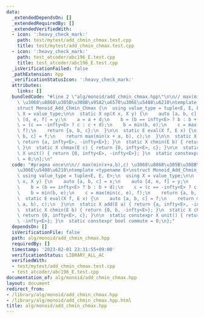 ```yaml
---
data:
  _extendedDependsOn: []
  _extendedRequiredBy: []
  _extendedVerifiedWith:
  - icon: ':heavy_check_mark:'
    path: test/mytest/add_chmin_chmax.test.cpp
    title: test/mytest/add_chmin_chmax.test.cpp
  - icon: ':heavy_check_mark:'
    path: test_atcoder/abc196_E.test.cpp
    title: test_atcoder/abc196_E.test.cpp
  _isVerificationFailed: false
  _pathExtension: hpp
  _verificationStatusIcon: ':heavy_check_mark:'
  attributes:
    links: []
  bundledCode: "#line 2 \"alg/monoid/add_chmin_chmax.hpp\"\n\n// max(min(x+a,b),c)\
    \ \u3068\u8868\u305B\u308B\u95A2\u6570\u306E\u5408\u6210\ntemplate <typename E>\n\
    struct Monoid_Add_Chmin_Chmax {\n  using value_type = tuple<E, E, E>;\n  using\
    \ X = value_type;\n\n  static X op(X x, X y) {\n    auto [a, b, c] = x;\n    auto\
    \ [d, e, f] = y;\n    a = a + d;\n    b = (b == infty<E> ? b : b + d);\n    c\
    \ = (c == -infty<E> ? c : c + d);\n    b = min(b, e);\n    c = max(min(c, e),\
    \ f);\n    return {a, b, c};\n  }\n\n  static E eval(X f, E x) {\n    auto [a,\
    \ b, c] = f;\n    return max(min(x + a, b), c);\n  }\n\n  static X add(E a) {\
    \ return {a, infty<E>, -infty<E>}; }\n  static X chmin(E b) { return {0, b, -infty<E>};\
    \ }\n  static X chmax(E c) { return {0, infty<E>, c}; }\n\n  static constexpr\
    \ X unit() { return {0, infty<E>, -infty<E>}; }\n  static constexpr bool commute\
    \ = 0;\n};\n"
  code: "#pragma once\n\n// max(min(x+a,b),c) \u3068\u8868\u305B\u308B\u95A2\u6570\
    \u306E\u5408\u6210\ntemplate <typename E>\nstruct Monoid_Add_Chmin_Chmax {\n \
    \ using value_type = tuple<E, E, E>;\n  using X = value_type;\n\n  static X op(X\
    \ x, X y) {\n    auto [a, b, c] = x;\n    auto [d, e, f] = y;\n    a = a + d;\n\
    \    b = (b == infty<E> ? b : b + d);\n    c = (c == -infty<E> ? c : c + d);\n\
    \    b = min(b, e);\n    c = max(min(c, e), f);\n    return {a, b, c};\n  }\n\n\
    \  static E eval(X f, E x) {\n    auto [a, b, c] = f;\n    return max(min(x +\
    \ a, b), c);\n  }\n\n  static X add(E a) { return {a, infty<E>, -infty<E>}; }\n\
    \  static X chmin(E b) { return {0, b, -infty<E>}; }\n  static X chmax(E c) {\
    \ return {0, infty<E>, c}; }\n\n  static constexpr X unit() { return {0, infty<E>,\
    \ -infty<E>}; }\n  static constexpr bool commute = 0;\n};"
  dependsOn: []
  isVerificationFile: false
  path: alg/monoid/add_chmin_chmax.hpp
  requiredBy: []
  timestamp: '2023-02-01 23:31:55+09:00'
  verificationStatus: LIBRARY_ALL_AC
  verifiedWith:
  - test/mytest/add_chmin_chmax.test.cpp
  - test_atcoder/abc196_E.test.cpp
documentation_of: alg/monoid/add_chmin_chmax.hpp
layout: document
redirect_from:
- /library/alg/monoid/add_chmin_chmax.hpp
- /library/alg/monoid/add_chmin_chmax.hpp.html
title: alg/monoid/add_chmin_chmax.hpp
---
```


